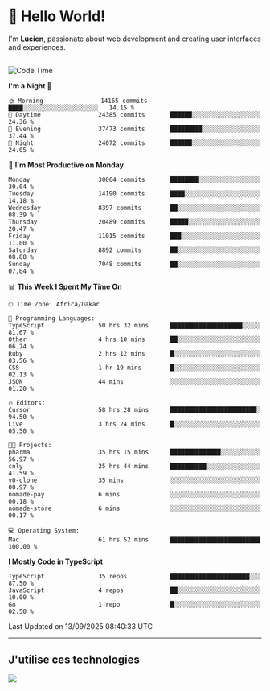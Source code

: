 # 👋 Hello World!

I'm **Lucien**, passionate about web development and creating user interfaces and experiences.

##

<!--START_SECTION:waka-->
![Code Time](http://img.shields.io/badge/Code%20Time-3%2C717%20hrs%2012%20mins-blue)

**I'm a Night 🦉** 

```text
🌞 Morning                14165 commits       ████░░░░░░░░░░░░░░░░░░░░░   14.15 % 
🌆 Daytime                24385 commits       ██████░░░░░░░░░░░░░░░░░░░   24.36 % 
🌃 Evening                37473 commits       █████████░░░░░░░░░░░░░░░░   37.44 % 
🌙 Night                  24072 commits       ██████░░░░░░░░░░░░░░░░░░░   24.05 % 
```
📅 **I'm Most Productive on Monday** 

```text
Monday                   30064 commits       ████████░░░░░░░░░░░░░░░░░   30.04 % 
Tuesday                  14190 commits       ████░░░░░░░░░░░░░░░░░░░░░   14.18 % 
Wednesday                8397 commits        ██░░░░░░░░░░░░░░░░░░░░░░░   08.39 % 
Thursday                 20489 commits       █████░░░░░░░░░░░░░░░░░░░░   20.47 % 
Friday                   11015 commits       ███░░░░░░░░░░░░░░░░░░░░░░   11.00 % 
Saturday                 8892 commits        ██░░░░░░░░░░░░░░░░░░░░░░░   08.88 % 
Sunday                   7048 commits        ██░░░░░░░░░░░░░░░░░░░░░░░   07.04 % 
```


📊 **This Week I Spent My Time On** 

```text
🕑︎ Time Zone: Africa/Dakar

💬 Programming Languages: 
TypeScript               50 hrs 32 mins      ████████████████████░░░░░   81.67 % 
Other                    4 hrs 10 mins       ██░░░░░░░░░░░░░░░░░░░░░░░   06.74 % 
Ruby                     2 hrs 12 mins       █░░░░░░░░░░░░░░░░░░░░░░░░   03.56 % 
CSS                      1 hr 19 mins        █░░░░░░░░░░░░░░░░░░░░░░░░   02.13 % 
JSON                     44 mins             ░░░░░░░░░░░░░░░░░░░░░░░░░   01.20 % 

🔥 Editors: 
Cursor                   58 hrs 28 mins      ████████████████████████░   94.50 % 
Live                     3 hrs 24 mins       █░░░░░░░░░░░░░░░░░░░░░░░░   05.50 % 

🐱‍💻 Projects: 
pharma                   35 hrs 15 mins      ██████████████░░░░░░░░░░░   56.97 % 
cnly                     25 hrs 44 mins      ██████████░░░░░░░░░░░░░░░   41.59 % 
v0-clone                 35 mins             ░░░░░░░░░░░░░░░░░░░░░░░░░   00.97 % 
nomade-pay               6 mins              ░░░░░░░░░░░░░░░░░░░░░░░░░   00.18 % 
nomade-store             6 mins              ░░░░░░░░░░░░░░░░░░░░░░░░░   00.17 % 

💻 Operating System: 
Mac                      61 hrs 52 mins      █████████████████████████   100.00 % 
```

**I Mostly Code in TypeScript** 

```text
TypeScript               35 repos            ██████████████████████░░░   87.50 % 
JavaScript               4 repos             ██░░░░░░░░░░░░░░░░░░░░░░░   10.00 % 
Go                       1 repo              █░░░░░░░░░░░░░░░░░░░░░░░░   02.50 % 
```




 Last Updated on 13/09/2025 08:40:33 UTC
<!--END_SECTION:waka-->
---

## J'utilise ces technologies

<p align="left">
  <a href="https://skillicons.dev">
    <img src="https://skillicons.dev/icons?i=ts,js,go,ruby,css,scss,tailwind,react,vite,nextjs,docker,figma,ableton" />
  </a>
</p>

